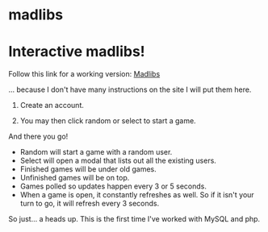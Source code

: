 madlibs
=======

# Interactive madlibs!

Follow this link for a working version: [Madlibs](http://www.quentintai.com/projects/madlibs/sandbox/)

... because I don't have many instructions on the site I will put them here.

1. Create an account.

2. You may then click random or select to start a game. 

And there you go! 

* Random will start a game with a random user. 
* Select will open a modal that lists out all the existing users.
* Finished games will be under old games.
* Unfinished games will be on top.
* Games polled so updates happen every 3 or 5 seconds.
* When a game is open, it constantly refreshes as well. So if it isn't your turn to go, it will refresh every 3 seconds.

So just... a heads up. This is the first time I've worked with MySQL and php.